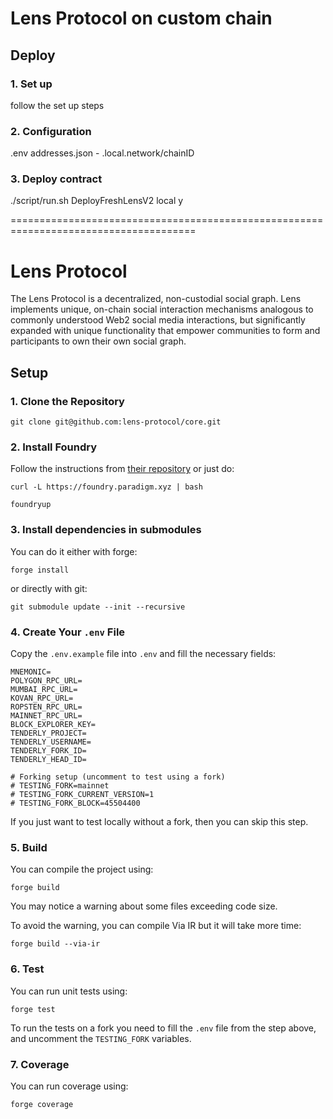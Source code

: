 
# Lens Protocol on custom chain

## Deploy

### 1. Set up
follow the set up steps  

### 2. Configuration
.env
addresses.json - .local.network/chainID

### 3. Deploy contract
./script/run.sh DeployFreshLensV2 local y




======================================================================================
# Lens Protocol

The Lens Protocol is a decentralized, non-custodial social graph. Lens implements unique, on-chain social interaction mechanisms analogous to commonly understood Web2 social media interactions, but significantly expanded with unique functionality that empower communities to form and participants to own their own social graph.

## Setup

### 1. Clone the Repository

```
git clone git@github.com:lens-protocol/core.git
```

### 2. Install Foundry

Follow the instructions from [their repository](https://book.getfoundry.sh/getting-started/installation) or just do:

```
curl -L https://foundry.paradigm.xyz | bash
```

```
foundryup
```

### 3. Install dependencies in submodules

You can do it either with forge:

```
forge install
```

or directly with git:

```
git submodule update --init --recursive
```

### 4. Create Your `.env` File

Copy the `.env.example` file into `.env` and fill the necessary fields:

```
MNEMONIC=
POLYGON_RPC_URL=
MUMBAI_RPC_URL=
KOVAN_RPC_URL=
ROPSTEN_RPC_URL=
MAINNET_RPC_URL=
BLOCK_EXPLORER_KEY=
TENDERLY_PROJECT=
TENDERLY_USERNAME=
TENDERLY_FORK_ID=
TENDERLY_HEAD_ID=

# Forking setup (uncomment to test using a fork)
# TESTING_FORK=mainnet
# TESTING_FORK_CURRENT_VERSION=1
# TESTING_FORK_BLOCK=45504400
```

If you just want to test locally without a fork, then you can skip this step.

### 5. Build

You can compile the project using:

```
forge build
```

You may notice a warning about some files exceeding code size.

To avoid the warning, you can compile Via IR but it will take more time:

```
forge build --via-ir
```

### 6. Test

You can run unit tests using:

```
forge test
```

To run the tests on a fork you need to fill the `.env` file from the step above, and uncomment the `TESTING_FORK` variables.

### 7. Coverage

You can run coverage using:

```
forge coverage
```
